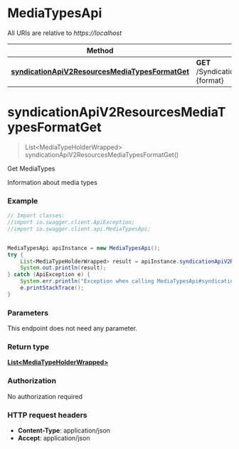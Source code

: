 # MediaTypesApi

All URIs are relative to *https://localhost*

Method | HTTP request | Description
------------- | ------------- | -------------
[**syndicationApiV2ResourcesMediaTypesFormatGet**](MediaTypesApi.md#syndicationApiV2ResourcesMediaTypesFormatGet) | **GET** /Syndication/api/v2/resources/mediaTypes.{format} | Get MediaTypes


<a name="syndicationApiV2ResourcesMediaTypesFormatGet"></a>
# **syndicationApiV2ResourcesMediaTypesFormatGet**
> List&lt;MediaTypeHolderWrapped&gt; syndicationApiV2ResourcesMediaTypesFormatGet()

Get MediaTypes

Information about media types

### Example
```java
// Import classes:
//import io.swagger.client.ApiException;
//import io.swagger.client.api.MediaTypesApi;


MediaTypesApi apiInstance = new MediaTypesApi();
try {
    List<MediaTypeHolderWrapped> result = apiInstance.syndicationApiV2ResourcesMediaTypesFormatGet();
    System.out.println(result);
} catch (ApiException e) {
    System.err.println("Exception when calling MediaTypesApi#syndicationApiV2ResourcesMediaTypesFormatGet");
    e.printStackTrace();
}
```

### Parameters
This endpoint does not need any parameter.

### Return type

[**List&lt;MediaTypeHolderWrapped&gt;**](MediaTypeHolderWrapped.md)

### Authorization

No authorization required

### HTTP request headers

 - **Content-Type**: application/json
 - **Accept**: application/json

